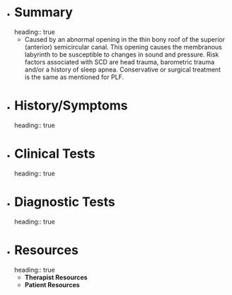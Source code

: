 - # Summary
  heading:: true
	- Caused by an abnormal opening in the thin bony roof of the superior (anterior) semicircular canal. This opening causes the membranous labyrinth to be susceptible to changes in sound and pressure. Risk factors associated with SCD are head trauma, barometric trauma and/or a history of sleep apnea. Conservative or surgical treatment is the same as mentioned for PLF.
- # History/Symptoms
  heading:: true
- # Clinical Tests
  heading:: true
- # Diagnostic Tests
  heading:: true
- # Resources
  heading:: true
	- **Therapist Resources**
	- **Patient Resources**